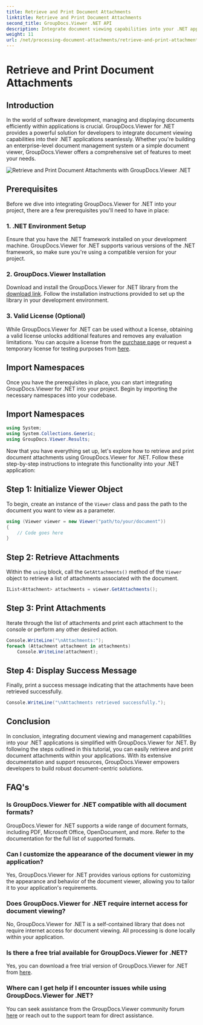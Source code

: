 ```yaml
---
title: Retrieve and Print Document Attachments
linktitle: Retrieve and Print Document Attachments
second_title: GroupDocs.Viewer .NET API
description: Integrate document viewing capabilities into your .NET applications seamlessly with GroupDocs.Viewer for .NET. Retrieve and print document attachments effortlessly.
weight: 11
url: /net/processing-document-attachments/retrieve-and-print-attachments/
---
```


# Retrieve and Print Document Attachments

## Introduction
In the world of software development, managing and displaying documents efficiently within applications is crucial. GroupDocs.Viewer for .NET provides a powerful solution for developers to integrate document viewing capabilities into their .NET applications seamlessly. Whether you're building an enterprise-level document management system or a simple document viewer, GroupDocs.Viewer offers a comprehensive set of features to meet your needs.

![Retrieve and Print Document Attachments with GroupDocs.Viewer .NET](/viewer/processing-document-attachments/retrieve-and-print-document-attachments.png)

## Prerequisites
Before we dive into integrating GroupDocs.Viewer for .NET into your project, there are a few prerequisites you'll need to have in place:
### 1. .NET Environment Setup
Ensure that you have the .NET framework installed on your development machine. GroupDocs.Viewer for .NET supports various versions of the .NET framework, so make sure you're using a compatible version for your project.
### 2. GroupDocs.Viewer Installation
Download and install the GroupDocs.Viewer for .NET library from the [download link](https://releases.groupdocs.com/viewer/net/). Follow the installation instructions provided to set up the library in your development environment.
### 3. Valid License (Optional)
While GroupDocs.Viewer for .NET can be used without a license, obtaining a valid license unlocks additional features and removes any evaluation limitations. You can acquire a license from the [purchase page](https://purchase.groupdocs.com/buy) or request a temporary license for testing purposes from [here](https://purchase.groupdocs.com/temporary-license/).

## Import Namespaces
Once you have the prerequisites in place, you can start integrating GroupDocs.Viewer for .NET into your project. Begin by importing the necessary namespaces into your codebase.
## Import Namespaces
```csharp
using System;
using System.Collections.Generic;
using GroupDocs.Viewer.Results;
```

Now that you have everything set up, let's explore how to retrieve and print document attachments using GroupDocs.Viewer for .NET. Follow these step-by-step instructions to integrate this functionality into your .NET application:
## Step 1: Initialize Viewer Object
To begin, create an instance of the `Viewer` class and pass the path to the document you want to view as a parameter.
```csharp
using (Viewer viewer = new Viewer("path/to/your/document"))
{
    // Code goes here
}
```
## Step 2: Retrieve Attachments
Within the `using` block, call the `GetAttachments()` method of the `Viewer` object to retrieve a list of attachments associated with the document.
```csharp
IList<Attachment> attachments = viewer.GetAttachments();
```
## Step 3: Print Attachments
Iterate through the list of attachments and print each attachment to the console or perform any other desired action.
```csharp
Console.WriteLine("\nAttachments:");
foreach (Attachment attachment in attachments)
    Console.WriteLine(attachment);
```
## Step 4: Display Success Message
Finally, print a success message indicating that the attachments have been retrieved successfully.
```csharp
Console.WriteLine("\nAttachments retrieved successfully.");
```

## Conclusion
In conclusion, integrating document viewing and management capabilities into your .NET applications is simplified with GroupDocs.Viewer for .NET. By following the steps outlined in this tutorial, you can easily retrieve and print document attachments within your applications. With its extensive documentation and support resources, GroupDocs.Viewer empowers developers to build robust document-centric solutions.
## FAQ's
### Is GroupDocs.Viewer for .NET compatible with all document formats?
GroupDocs.Viewer for .NET supports a wide range of document formats, including PDF, Microsoft Office, OpenDocument, and more. Refer to the documentation for the full list of supported formats.
### Can I customize the appearance of the document viewer in my application?
Yes, GroupDocs.Viewer for .NET provides various options for customizing the appearance and behavior of the document viewer, allowing you to tailor it to your application's requirements.
### Does GroupDocs.Viewer for .NET require internet access for document viewing?
No, GroupDocs.Viewer for .NET is a self-contained library that does not require internet access for document viewing. All processing is done locally within your application.
### Is there a free trial available for GroupDocs.Viewer for .NET?
Yes, you can download a free trial version of GroupDocs.Viewer for .NET from [here](https://releases.groupdocs.com/).
### Where can I get help if I encounter issues while using GroupDocs.Viewer for .NET?
You can seek assistance from the GroupDocs.Viewer community forum [here](https://forum.groupdocs.com/c/viewer/9) or reach out to the support team for direct assistance.
